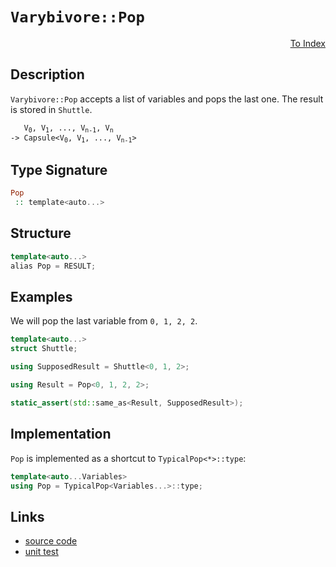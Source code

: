 <!-- Copyright 2024 Feng Mofan
SPDX-License-Identifier: Apache-2.0 -->

# `Varybivore::Pop`

<p style='text-align: right;'><a href="../../../facilities/metafunctions.md#varybivore-pop">To Index</a></p>

## Description

`Varybivore::Pop` accepts a list of variables and pops the last one. The result is stored in `Shuttle`.

<pre><code>   V<sub>0</sub>, V<sub>1</sub>, ..., V<sub>n-1</sub>, V<sub>n</sub>
-> Capsule&lt;V<sub>0</sub>, V<sub>1</sub>, ..., V<sub>n-1</sub>&gt;</code></pre>

## Type Signature

```Haskell
Pop
 :: template<auto...>
```

## Structure

```C++
template<auto...>
alias Pop = RESULT;
```

## Examples

We will pop the last variable from `0, 1, 2, 2`.

```C++
template<auto...>
struct Shuttle;

using SupposedResult = Shuttle<0, 1, 2>;

using Result = Pop<0, 1, 2, 2>;

static_assert(std::same_as<Result, SupposedResult>);
```

## Implementation

`Pop` is implemented as a shortcut to `TypicalPop<*>::type`:

```C++
template<auto...Variables>
using Pop = TypicalPop<Variables...>::type;
```

## Links

- [source code](../../../../conceptrodon/descend/varybivore/pop.hpp)
- [unit test](../../../../tests/unit/metafunctions/varybivore/pop.test.hpp)
